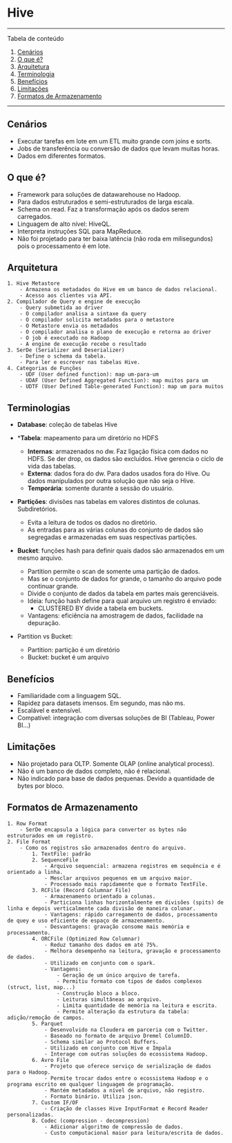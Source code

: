 # Hive

*******
Tabela de conteúdo 
 1. [Cenários](#scenario)
 2. [O que é?](#whatisit)
 3. [Arquitetura](#architecture)
 4. [Terminologia](#terminology)
 5. [Benefícios](#benefits)
 6. [Limitações](#limitations)
 7. [Formatos de Armazenamento](#formats)


*******

<div id='scenario'/> 

## Cenários
- Executar tarefas em lote em um ETL muito grande com joins e sorts.
- Jobs de transferência ou conversão de dados que levam muitas horas.
- Dados em diferentes formatos.


<div id='whatisit'/> 

## O que é?
- Framework para soluções de datawarehouse no Hadoop.
- Para dados estruturados e semi-estruturados de larga escala.
- Schema on read. Faz a transformação após os dados serem carregados.
- Linguagem de alto nível: HiveQL.
- Interpreta instruções SQL para MapReduce.
- Não foi projetado para ter baixa latência (não roda em milisegundos) pois o processamento é em lote.

<div id='architecture'/>

## Arquitetura
	1. Hive Metastore
		- Armazena os metadados do Hive em um banco de dados relacional.
		- Acesso aos clientes via API.
	2. Compilador de Query e engine de execução
		- Query submetida ao driver
		- O compilador analisa a sintaxe da query
		- O compilador solicita metadados para o metastore
		- O Metastore envia os metadados
		- O compilador analisa o plano de execução e retorna ao driver
		- O job é executado no Hadoop
		- A engine de execução recebe o resultado
	3. SerDe (Serializer and Deserializer)
		- Define o schema da tabela.
		- Para ler e escrever nas tabelas Hive.
	4. Categorias de Funções
		- UDF (User defined function): map um-para-um
		- UDAF (User Defined Aggregated Function): map muitos para um
		- UDTF (User Defined Table-generated Function): map um para muitos

<div id='terminology'/>

## Terminologias
- **Database**: coleção de tabelas Hive
- ***Tabela**: mapeamento para um diretório no HDFS
	- **Internas**: armazenados no dw. Faz ligação física com dados no HDFS. Se der drop, os dados são excluídos. Hive gerencia o ciclo de vida das tabelas.
	- **Externa**: dados fora do dw. Para dados usados fora do Hive. Ou dados manipulados por outra solução que não seja o Hive.
	- **Temporária**: somente durante a sessão do usuário.
- **Partições**: divisões nas tabelas em valores distintos de colunas. Subdiretórios.
	- Evita a leitura de todos os dados no diretório. 
	- As entradas para as várias colunas do conjunto de dados são segregadas e armazenadas em suas respectivas partições.

- **Bucket**: funções hash para definir quais dados são armazenados em um mesmo arquivo.
	- Partition permite o scan de somente uma partição de dados.
	- Mas se o conjunto de dados for grande, o tamanho do arquivo pode continuar grande.
	- Divide o conjunto de dados da tabela em partes mais gerenciáveis.
	- Ideia: função hash define para qual arquivo um registro é enviado:
		- CLUSTERED BY divide a tabela em buckets.
	- Vantagens: eficiência na amostragem de dados, facilidade na depuração.

- Partition vs Bucket:
	- Partition: partição é um diretório
	- Bucket: bucket é um arquivo

<div id='benefits'/>

## Benefícios
- Familiaridade com a linguagem SQL.
- Rapidez para datasets imensos. Em segundo, mas não ms.
- Escalável e extensível.
- Compatível: integração com diversas soluções de BI (Tableau, Power BI...)

<div id='limitations'/>

## Limitações
- Não projetado para OLTP. Somente OLAP (online analytical process).
- Não é um banco de dados completo, não é relacional.
- Não indicado para base de dados pequenas. Devido a quantidade de bytes por bloco.

<div id='formats'/>

## Formatos de Armazenamento
	1. Row Format
		- SerDe encapsula a lógica para converter os bytes não estruturados em um registro.
	2. File Format
		- Como os registros são armazenados dentro do arquivo.
			1. TextFile: padrão
			2. SequenceFile
				- Arquivo sequencial: armazena registros em sequência e é orientado a linha.
				- Mesclar arquivos pequenos em um arquivo maior.
				- Processado mais rapidamente que o formato TextFile.
			3. RCFile (Record Columnar File)
				- Armazenamento orientado a colunas.
				- Particiona linhas horizontalmente em divisões (spits) de linha e depois verticalmente cada divisão de maneira colunar.
				- Vantagens: rápido carregamento de dados, processamento de quey e uso eficiente de espaço de armazenamento.
				- Desvantagens: gravação consome mais memória e processamento.
			4. ORCFile (Optimized Row Columnar)
				- Reduz tamanho dos dados em até 75%.
				- Melhora desempenho na leitura, gravação e processamento de dados.
				- Utilizado em conjunto com o spark.
				- Vantagens: 
					- Geração de um único arquivo de tarefa.
					- Permitiu formato com tipos de dados complexos (struct, list, map...)
					- Construção bloco a bloco.
					- Leituras simultâneas ao arquivo.
					- Limita quantidade de memória na leitura e escrita.
					- Permite alteração da estrutura da tabela: adição/remoção de campos.
			5. Parquet
				- Desenvolvido na Cloudera em parceria com o Twitter.
				- Baseado no formato de arquivo Dremel ColumnIO.
				- Schema similar ao Protocol Buffers.
				- Utilizado em conjunto com Hive e Impala
				- Interage com outras soluções do ecossistema Hadoop.
			6. Avro File
				- Projeto que oferece serviço de serialização de dados para o Hadoop.
				- Permite trocar dados entre o ecossistema Hadoop e o programa escrito em qualquer linguagem de programação.
				- Mantém metadados a nível de arquivo, não registro.
				- Formato binário. Utiliza json.
			7. Custom IF/OF
				- Criação de classes Hive InputFormat e Record Reader personalizadas.
			8. Codec (compression - decompression)
				- Adicionar algoritmo de compressão de dados.
				- Custo computacional maior para leitura/escrita de dados.






